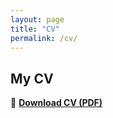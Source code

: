 ```yaml
---
layout: page
title: "CV"
permalink: /cv/
---
```


## My CV

📄 **[Download CV (PDF)](files/Zahra_Khanalizadeh_CV.pdf)**  
